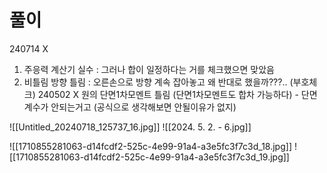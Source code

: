 # 풀이

240714 X
1. 주응력 계산기 실수 : 그러나 합이 일정하다는 거를 체크했으면 맞았음
2. 비틀림 방향 틀림 : 오른손으로 방향 계속 잡아놓고 왜 반대로 했을까???.. (부호체크)
240502 X 원의 단면1차모멘트 틀림
(단면1차모멘트도 합차 가능하다) - 단면계수가 안되는거고 (공식으로 생각해보면 안될이유가 없지)

![[Untitled_20240718_125737_16.jpg]]
![[2024. 5. 2. - 6.jpg]]


![[1710855281063-d14fcdf2-525c-4e99-91a4-a3e5fc3f7c3d_18.jpg]]
![[1710855281063-d14fcdf2-525c-4e99-91a4-a3e5fc3f7c3d_19.jpg]]